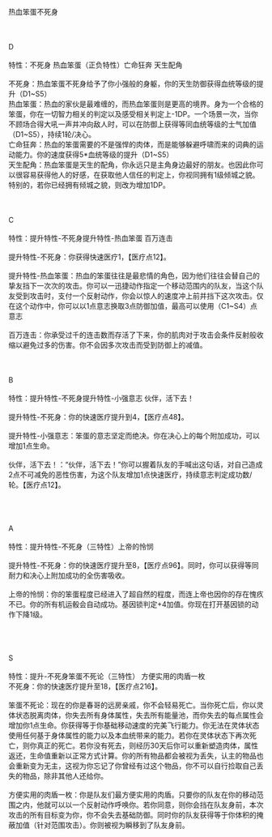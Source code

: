 <title>热血笨蛋不死身</title>
<meta name="GENERATOR" content="WinCHM">
<meta http-equiv="Content-Type" content="text/html; charset=gb2312">
<br>热血笨蛋不死身
<br> 
<br> 
<br> 
<br>D
<br>
<br>特性：不死身 热血笨蛋（正负特性）亡命狂奔 天生配角
<br>
<br>不死身：热血笨蛋不死身给予了你小强般的身躯，你的天生防御获得血统等级的提升（D1~S5）
<br>热血笨蛋：热血的家伙是最难缠的，而热血笨蛋则是更高的境界。身为一个合格的笨蛋，你在一切智力相关的判定以及感受相关判定上-1DP。一个场景一次，当你不顾场合得大吼一声并冲向敌人时，可以在防御上获得等同血统等级的士气加值（D1~S5），持续1轮/决心。
<br>亡命狂奔：热血的笨蛋需要的不是强悍的肉体，而是能够躲避呼啸而来的词典的运动能力。你的速度获得5*血统等级的提升（D1~S5）
<br>天生配角：热血笨蛋是天生的配角，你永远只是主角身边最好的朋友。也因此你可以很容易获得他人的好感，在获取他人信任的判定上，你视同拥有1级倾城之貌。特别的，若你已经拥有倾城之貌，则改为增加1DP。
<br> 
<br> 
<br> 
<br>C
<br>
<br>特性：提升特性-不死身提升特性-热血笨蛋  百万连击
<br>
<br>提升特性-不死身：你获得快速医疗1，【医疗点12】。
<br>
<br>提升特性-热血笨蛋：热血的笨蛋往往是最悲情的角色，因为他们往往会替自己的挚友挡下一次次的攻击。你可以一迅捷动作指定一个移动范围内的队友，当这个队友受到攻击时，支付一个反射动作，你会以惊人的速度冲上前并挡下这次攻击。仅在这个动作中，你可以以1点意志换取3点防御加值，最高可以使用（C1~S4）点意志
<br>
<br>百万连击：你承受过千的连击数而存活了下来，你的肌肉对于攻击会条件反射般收缩以避免过多的伤害。你不会因多次攻击而受到防御上的减值。
<br> 
<br> 
<br>
<br>B
<br>
<br>特性：提升特性-不死身提升特性-小强意志 伙伴，活下去！
<br>
<br>提升特性-不死身：你的快速医疗提升到4，【医疗点48】。
<br>
<br>提升特性-小强意志：笨蛋的意志坚定而绝决。你在决心上的每个附加成功，可以增加1点生命。
<br>
<br>伙伴，活下去！：“伙伴，活下去！”你可以握着队友的手喊出这句话，对自己造成2点不可减免的恶性伤害，为这个队友增加1点快速医疗，持续意志判定成功数/轮。【医疗点12】。
<br> 
<br> 
<br> 
<br> 
<br>A
<br>
<br>特性：提升特性-不死身（三特性）上帝的怜悯
<br>
<br>提升特性-不死身：你的快速医疗提升至8，【医疗点96】。同时，你可以获得等同耐力和决心上附加成功的全伤害吸收。
<br>
<br>上帝的怜悯：你的笨蛋程度已经进入了超自然的程度，而连上帝也因你的存在愧疚不已。你的所有机运骰会自动成功。基因锁判定+4加值。你现在打开基因锁的动作下降1级。
<br> 
<br> 
<br> 
<br> 
<br>S
<br>
<br>特性：提升-不死身笨蛋不死论（三特性） 方便实用的肉盾一枚
<br>不死身：你的快速医疗提升至18，【医疗点216】。
<br>
<br>笨蛋不死论：现在的你是春哥的远房亲戚，你不会轻易死亡。当你死亡后，你以灵体状态脱离肉体，你失去所有身体属性，失去所有能量池，而你失去的每点属性会增加你1点生命。你获得等于你基础移动速度的完美飞行能力。你无法在灵体状态使用任何基于身体属性的能力以及本血统带来的能力。若你在灵体状态下再次死亡，则你真正的死亡。若你没有死去，则经历30天后你可以重新塑造肉体，属性返还，生命值重新以正常方式计算。你的所有物品都会被视为丢失，认主的物品也会重新变为无主，这视为你忘记了你曾经有过这个物品，你不可以自行捡取自己丢失的物品，除非其他人还给你。
<br>
<br>方便实用的肉盾一枚：你是队友们最方便实用的肉盾。只要你的队友在你的移动范围之内，他就可以以一个反射动作呼唤你。若你同意，则你会挡在队友身前，本次攻击的所有目标变为你，你不会失去基础防御。同时你的队友获得等于你体积的掩蔽加值（针对范围攻击）。你则被视为瞬移到了队友身前。